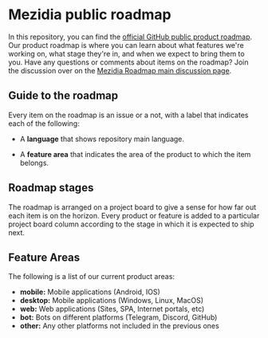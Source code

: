 # Mezidia public roadmap

In this repository, you can find the [official GitHub public product roadmap](https://github.com/mezidia/roadmap/projects/1). Our product roadmap is where you can learn about what features we're working on, what stage they're in, and when we expect to bring them to you. Have any questions or comments about items on the roadmap? Join the discussion over on the [Mezidia Roadmap main discussion page](https://github.com/mezidia/roadmap/discussions/1). 

## Guide to the roadmap

Every item on the roadmap is an issue or a not, with a label that indicates each of the following:

- A **language** that shows repository main language. 

- A **feature area** that indicates the area of the product to which the item belongs.

## Roadmap stages

The roadmap is arranged on a project board to give a sense for how far out each item is on the horizon. Every product or feature is added to a particular project board column according to the stage in which it is expected to ship next.

## Feature Areas

The following is a list of our current product areas:

- **mobile:** Mobile applications (Android, IOS)
- **desktop:** Mobile applications (Windows, Linux, MacOS)
- **web:** Web applications (Sites, SPA, Internet portals, etc)
- **bot:** Bots on different platforms (Telegram, Discord, GitHub)
- **other:** Any other platforms not included in the previous ones
